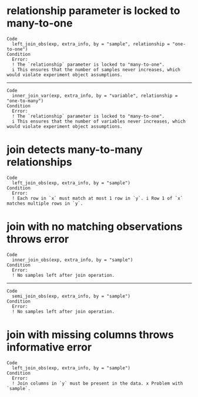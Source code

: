 # relationship parameter is locked to many-to-one

    Code
      left_join_obs(exp, extra_info, by = "sample", relationship = "one-to-one")
    Condition
      Error:
      ! The `relationship` parameter is locked to "many-to-one".
      i This ensures that the number of samples never increases, which would violate experiment object assumptions.

---

    Code
      inner_join_var(exp, extra_info, by = "variable", relationship = "one-to-many")
    Condition
      Error:
      ! The `relationship` parameter is locked to "many-to-one".
      i This ensures that the number of variables never increases, which would violate experiment object assumptions.

# join detects many-to-many relationships

    Code
      left_join_obs(exp, extra_info, by = "sample")
    Condition
      Error:
      ! Each row in `x` must match at most 1 row in `y`. i Row 1 of `x` matches multiple rows in `y`.

# join with no matching observations throws error

    Code
      inner_join_obs(exp, extra_info, by = "sample")
    Condition
      Error:
      ! No samples left after join operation.

---

    Code
      semi_join_obs(exp, extra_info, by = "sample")
    Condition
      Error:
      ! No samples left after join operation.

# join with missing columns throws informative error

    Code
      left_join_obs(exp, extra_info, by = "sample")
    Condition
      Error:
      ! Join columns in `y` must be present in the data. x Problem with `sample`.

